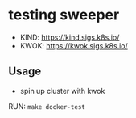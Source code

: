 # testing sweeper

- KIND: https://kind.sigs.k8s.io/
- KWOK: https://kwok.sigs.k8s.io/

## Usage

- spin up cluster with kwok

RUN: `make docker-test`
